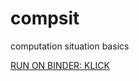 # compsit
computation situation basics


[RUN ON BINDER: KLICK](https://mybinder.org/v2/gh/anastassiavybornova/compsit/HEAD?labpath=https%3A%2F%2Fgithub.com%2Fanastassiavybornova%2Fcompsit%2Fblob%2Fmain%2Fagences.ipynb)

